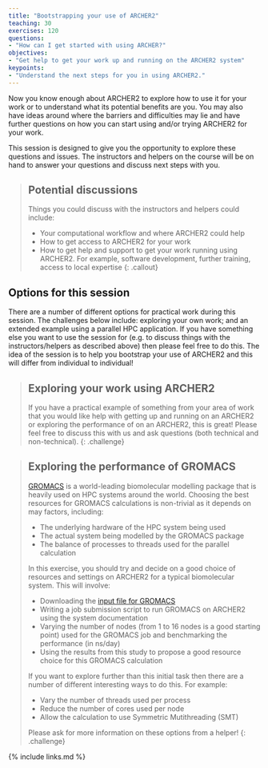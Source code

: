 ```yaml
---
title: "Bootstrapping your use of ARCHER2"
teaching: 30
exercises: 120
questions:
- "How can I get started with using ARCHER?"
objectives:
- "Get help to get your work up and running on the ARCHER2 system"
keypoints:
- "Understand the next steps for you in using ARCHER2."
---
```


Now you know enough about ARCHER2 to explore how to use it for your work or to understand
what its potential benefits are you. You may also have ideas around where the 
barriers and difficulties may lie and have further questions on how you can 
start using and/or trying ARCHER2 for your work.

This session is designed to give you the opportunity to explore these questions and
issues. The instructors and helpers on the course will be on hand to answer your
questions and discuss next steps with you.

> ## Potential discussions
>
> Things you could discuss with the instructors and helpers could include:
>
> - Your computational workflow and where ARCHER2 could help
> - How to get access to ARCHER2 for your work
> - How to get help and support to get your work running using ARCHER2.
>   For example, software development, further training, access to local expertise
{: .callout}

## Options for this session

There are a number of different options for practical work during this session. The
challenges below include: exploring your own work; and an extended example using a parallel
HPC application. If you have something else you want to use the session for (e.g. to
discuss things with the instructors/helpers as described above) then please feel free
to do this. The idea of the session is to help you bootstrap your use of ARCHER2
and this will differ from individual to individual!

> ## Exploring your work using ARCHER2
>
> If you have a practical example of something from your area of work that you would like
> help with getting up and running on an ARCHER2 or exploring the performance of
> on an ARCHER2, this is great! Please feel free to discuss this with us and ask
> questions (both technical and non-technical).
{: .challenge}

> ## Exploring the performance of GROMACS
>
> [GROMACS](http://www.gromacs.org) is a world-leading biomolecular modelling package
> that is heavily used on HPC systems around the world. Choosing the best resources
> for GROMACS calculations is non-trivial as it depends on may factors, including:
>
> - The underlying hardware of the HPC system being used
> - The actual system being modelled by the GROMACS package
> - The balance of processes to threads used for the parallel calculation
>
> In this exercise, you should try and decide on a good choice of resources and settings
> on ARCHER2 for a typical biomolecular system. This will involve:
>
> - Downloading the [input file for GROMACS]({{site.url}}{{site.baseurl}}/files/ion-channel.tpr)
> - Writing a job submission script to run GROMACS on ARCHER2 using the system documentation
> - Varying the number of nodes (from 1 to 16 nodes is a good starting point) used for the GROMACS job
>   and benchmarking the performance (in ns/day)
> - Using the results from this study to propose a good resource choice for this GROMACS calculation
>
> If you want to explore further than this initial task then there are a number of 
> different interesting ways to do this. For example:
> 
> - Vary the number of threads used per process
> - Reduce the number of cores used per node
> - Allow the calculation to use Symmetric Mutithreading (SMT)
>
> Please ask for more information on these options from a helper!
{: .challenge}


{% include links.md %}


